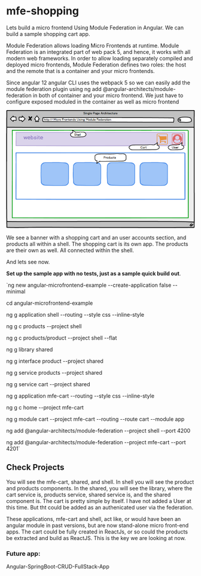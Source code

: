 # mfe-shopping


Lets build a micro frontend Using Module Federation in Angular. We can build a sample shopping cart app.

Module Federation allows loading Micro Frontends at runtime. Module Federation is an integrated part of web pack 5, and hence, it works with all modern web frameworks. In order to allow loading separately compiled and deployed micro frontends, Module Federation defines two roles: the host and the remote that is a container and your micro frontends.

Since angular 12 angular CLI uses the webpack 5 so we can easily add the module federation plugin using ng add @angular-architects/module-federation in both of container and your micro frontend. We just have to configure exposed moduled in the container as well as micro frontend


![A shopping cart example using Module Federation ](mfe-shopping.png "Module Federation shopping cart example")

We see a banner with a shopping cart and an user accounts section, and products all within a shell. The shopping cart is its own app. The products are their own as well. All connected within the shell. 

And lets see now.




**Set up the sample app with no tests, just as a sample quick build out**. 

`ng new angular-microfrontend-example --create-application false --minimal

cd angular-microfrontend-example

ng g application shell --routing --style css --inline-style

ng g c products --project shell

ng g c products/product --project shell --flat

ng g library shared

ng g interface product --project shared

ng g service products --project shared

ng g service cart --project shared

ng g application mfe-cart --routing --style css --inline-style

ng g c home --project mfe-cart

ng g module cart --project mfe-cart --routing --route cart --module app

ng add @angular-architects/module-federation --project shell --port 4200

ng add @angular-architects/module-federation --project mfe-cart --port 4201`

## Check Projects
You will see the mfe-cart, shared, and shell. 
In shell you will see the product and products components. 
In the shared, you will see the library, where the cart service is, products service, shared service is, and the shared component is. 
The cart is pretty simple by itself. I have not added a User at this time. But tht could be added as an authenicated user via the federation. 

These applications, mfe-cart and shell, act like, or would have been an angular module in past versions, but are now stand-alone micro front-end apps. The cart could be fully created in ReactJs, or so could the products be extracted and build as ReactJS. This is the key we are looking at now. 





### Future app:

Angular-SpringBoot-CRUD-FullStack-App